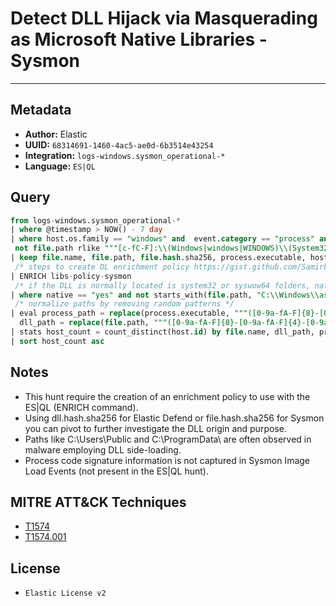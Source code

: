 # Detect DLL Hijack via Masquerading as Microsoft Native Libraries - Sysmon

---

## Metadata

- **Author:** Elastic
- **UUID:** `68314691-1460-4ac5-ae0d-6b3514e43254`
- **Integration:** `logs-windows.sysmon_operational-*`
- **Language:** `ES|QL`

## Query

```sql
from logs-windows.sysmon_operational-* 
| where @timestamp > NOW() - 7 day
| where host.os.family == "windows" and  event.category == "process" and event.action == "Image loaded" and file.code_signature.status != "Valid" and 
 not file.path rlike """[c-fC-F]:\\(Windows|windows|WINDOWS)\\(System32|SysWOW64|system32|syswow64)\\[a-zA-Z0-9_]+.dll""" 
| keep file.name, file.path, file.hash.sha256, process.executable, host.id
 /* steps to create DL enrichment policy https://gist.github.com/Samirbous/9f9c3237a0ada745e71cc2ba3425311c - just replace dll by file */
| ENRICH libs-policy-sysmon 
 /* if the DLL is normally located is system32 or syswow64 folders, native tag will be equal to yes */
| where native == "yes" and not starts_with(file.path, "C:\\Windows\\assembly\\NativeImages") 
 /* normalize paths by removing random patterns */
| eval process_path = replace(process.executable, """([0-9a-fA-F]{8}-[0-9a-fA-F]{4}-[0-9a-fA-F]{4}-[0-9a-fA-F]{4}-[0-9a-fA-F]{12}|ns[a-z][A-Z0-9]{3,4}\.tmp|DX[A-Z0-9]{3,4}\.tmp|7z[A-Z0-9]{3,5}\.tmp|[0-9\.\-\_]{3,})""", ""), 
  dll_path = replace(file.path, """([0-9a-fA-F]{8}-[0-9a-fA-F]{4}-[0-9a-fA-F]{4}-[0-9a-fA-F]{4}-[0-9a-fA-F]{12}|ns[a-z][A-Z0-9]{3,4}\.tmp|DX[A-Z0-9]{3,4}\.tmp|7z[A-Z0-9]{3,5}\.tmp|[0-9\.\-\_]{3,})""", "") 
| stats host_count = count_distinct(host.id) by file.name, dll_path, process_path, file.hash.sha256 
| sort host_count asc
```

## Notes

- This hunt require the creation of an enrichment policy to use with the ES|QL (ENRICH command).
- Using dll.hash.sha256 for Elastic Defend or file.hash.sha256 for Sysmon you can pivot to further investigate the DLL origin and purpose.
- Paths like C:\Users\Public and C:\ProgramData\ are often observed in malware employing DLL side-loading.
- Process code signature information is not captured in Sysmon Image Load Events (not present in the ES|QL hunt).
## MITRE ATT&CK Techniques

- [T1574](https://attack.mitre.org/techniques/T1574)
- [T1574.001](https://attack.mitre.org/techniques/T1574/001)

## License

- `Elastic License v2`
